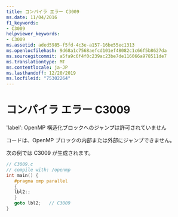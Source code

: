 ```yaml
---
title: コンパイラ エラー C3009
ms.date: 11/04/2016
f1_keywords:
- C3009
helpviewer_keywords:
- C3009
ms.assetid: aded5985-f5fd-4c3e-a157-16be55ec1313
ms.openlocfilehash: 9d68a1c7568aefcd101ef48082c1c66f5b8627da
ms.sourcegitcommit: a5fa9c6f4f0c239ac23be7de116066a978511de7
ms.translationtype: MT
ms.contentlocale: ja-JP
ms.lasthandoff: 12/20/2019
ms.locfileid: "75302264"
---
```

# <a name="compiler-error-c3009"></a>コンパイラ エラー C3009

'label': OpenMP 構造化ブロックへのジャンプは許可されていません

コードは、OpenMP ブロックの内部または外部にジャンプできません。

次の例では C3009 が生成されます。

```c
// C3009.c
// compile with: /openmp
int main() {
   #pragma omp parallel
   {
   lbl2:;
   }
   goto lbl2;   // C3009
}
```
